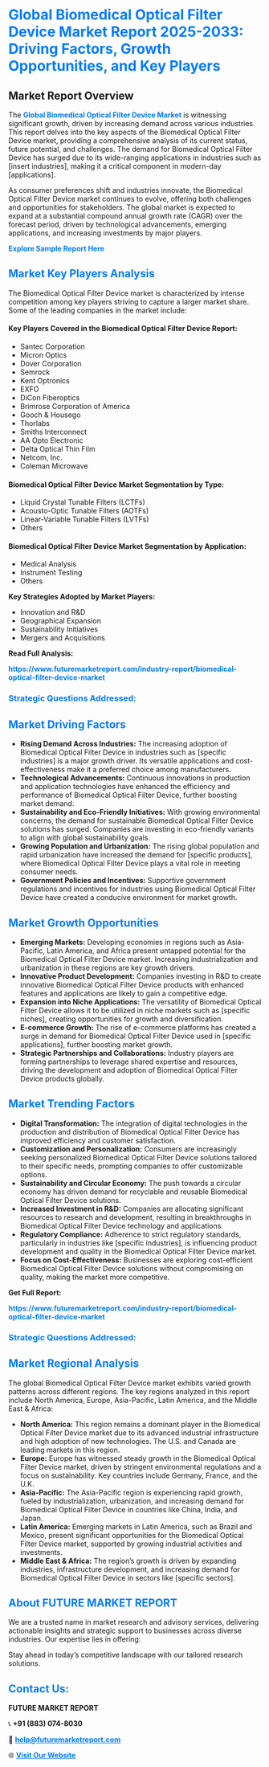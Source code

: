 <h1 style="color: #007BFF;">Global Biomedical Optical Filter Device Market Report 2025-2033: Driving Factors, Growth Opportunities, and Key Players</h1>

<section id="overview">
<h2>Market Report Overview</h2>
<p>The <a href="https://www.futuremarketreport.com/industry-report/biomedical-optical-filter-device-market" style="color: #007BFF; text-decoration: none;"><strong>Global Biomedical Optical Filter Device Market</strong></a> is witnessing significant growth, driven by increasing demand across various industries. This report delves into the key aspects of the Biomedical Optical Filter Device market, providing a comprehensive analysis of its current status, future potential, and challenges. The demand for Biomedical Optical Filter Device has surged due to its wide-ranging applications in industries such as [insert industries], making it a critical component in modern-day [applications].</p>
<p>As consumer preferences shift and industries innovate, the Biomedical Optical Filter Device market continues to evolve, offering both challenges and opportunities for stakeholders. The global market is expected to expand at a substantial compound annual growth rate (CAGR) over the forecast period, driven by technological advancements, emerging applications, and increasing investments by major players.</p>
</section>

<section id="overview">
<p><a href="https://www.futuremarketreport.com/request-sample/reportId=79159" style="color: #007BFF; text-decoration: none;"><strong>Explore Sample Report Here</strong></a></p>
</section>

<section id="key-players">
<h2 style="color: #007BFF;">Market Key Players Analysis</h2>
<p>The Biomedical Optical Filter Device market is characterized by intense competition among key players striving to capture a larger market share. Some of the leading companies in the market include:</p>
<h4>Key Players Covered in the Biomedical Optical Filter Device Report:</h4>
<ul><li>Santec Corporation</li><li>Micron Optics</li><li>Dover Corporation</li><li>Semrock</li><li>Kent Optronics</li><li>EXFO</li><li>DiCon Fiberoptics</li><li>Brimrose Corporation of America</li><li>Gooch &amp; Housego</li><li>Thorlabs</li><li>Smiths Interconnect</li><li>AA Opto Electronic</li><li>Delta Optical Thin Film</li><li>Netcom, Inc.</li><li>Coleman Microwave</li></ul>
<h4>Biomedical Optical Filter Device Market Segmentation by Type:</h4>
<ul><li>Liquid Crystal Tunable Filters (LCTFs)</li><li>Acousto-Optic Tunable Filters (AOTFs)</li><li>Linear-Variable Tunable Filters (LVTFs)</li><li>Others</li></ul>

<h4>Biomedical Optical Filter Device Market Segmentation by Application:</h4>
<ul><li>Medical Analysis</li><li>Instrument Testing</li><li>Others</li></ul>
<p><strong>Key Strategies Adopted by Market Players:</strong></p>
<ul>
<li>Innovation and R&D</li>
<li>Geographical Expansion</li>
<li>Sustainability Initiatives</li>
<li>Mergers and Acquisitions</li>
</ul>
</section>

<section>
<p><strong>Read Full Analysis: </strong></p><a href="https://www.futuremarketreport.com/industry-report/biomedical-optical-filter-device-market" style="color: #007BFF; text-decoration: none;"><strong>https://www.futuremarketreport.com/industry-report/biomedical-optical-filter-device-market</strong></a>
<h3 style="color: #007BFF;">Strategic Questions Addressed:</h3>
</section>

<section id="driving-factors">
<h2 style="color: #007BFF;">Market Driving Factors</h2>
<ul>
<li><strong>Rising Demand Across Industries:</strong> The increasing adoption of Biomedical Optical Filter Device in industries such as [specific industries] is a major growth driver. Its versatile applications and cost-effectiveness make it a preferred choice among manufacturers.</li>
<li><strong>Technological Advancements:</strong> Continuous innovations in production and application technologies have enhanced the efficiency and performance of Biomedical Optical Filter Device, further boosting market demand.</li>
<li><strong>Sustainability and Eco-Friendly Initiatives:</strong> With growing environmental concerns, the demand for sustainable Biomedical Optical Filter Device solutions has surged. Companies are investing in eco-friendly variants to align with global sustainability goals.</li>
<li><strong>Growing Population and Urbanization:</strong> The rising global population and rapid urbanization have increased the demand for [specific products], where Biomedical Optical Filter Device plays a vital role in meeting consumer needs.</li>
<li><strong>Government Policies and Incentives:</strong> Supportive government regulations and incentives for industries using Biomedical Optical Filter Device have created a conducive environment for market growth.</li>
</ul>
</section>

<section id="growth-opportunities">
<h2 style="color: #007BFF;">Market Growth Opportunities</h2>
<ul>
<li><strong>Emerging Markets:</strong> Developing economies in regions such as Asia-Pacific, Latin America, and Africa present untapped potential for the Biomedical Optical Filter Device market. Increasing industrialization and urbanization in these regions are key growth drivers.</li>
<li><strong>Innovative Product Development:</strong> Companies investing in R&D to create innovative Biomedical Optical Filter Device products with enhanced features and applications are likely to gain a competitive edge.</li>
<li><strong>Expansion into Niche Applications:</strong> The versatility of Biomedical Optical Filter Device allows it to be utilized in niche markets such as [specific niches], creating opportunities for growth and diversification.</li>
<li><strong>E-commerce Growth:</strong> The rise of e-commerce platforms has created a surge in demand for Biomedical Optical Filter Device used in [specific applications], further boosting market growth.</li>
<li><strong>Strategic Partnerships and Collaborations:</strong> Industry players are forming partnerships to leverage shared expertise and resources, driving the development and adoption of Biomedical Optical Filter Device products globally.</li>
</ul>
</section>

<section id="trending-factors">
<h2 style="color: #007BFF;">Market Trending Factors</h2>
<ul>
<li><strong>Digital Transformation:</strong> The integration of digital technologies in the production and distribution of Biomedical Optical Filter Device has improved efficiency and customer satisfaction.</li>
<li><strong>Customization and Personalization:</strong> Consumers are increasingly seeking personalized Biomedical Optical Filter Device solutions tailored to their specific needs, prompting companies to offer customizable options.</li>
<li><strong>Sustainability and Circular Economy:</strong> The push towards a circular economy has driven demand for recyclable and reusable Biomedical Optical Filter Device solutions.</li>
<li><strong>Increased Investment in R&D:</strong> Companies are allocating significant resources to research and development, resulting in breakthroughs in Biomedical Optical Filter Device technology and applications.</li>
<li><strong>Regulatory Compliance:</strong> Adherence to strict regulatory standards, particularly in industries like [specific industries], is influencing product development and quality in the Biomedical Optical Filter Device market.</li>
<li><strong>Focus on Cost-Effectiveness:</strong> Businesses are exploring cost-efficient Biomedical Optical Filter Device solutions without compromising on quality, making the market more competitive.</li>
</ul>
</section>

<section>
<p><strong>Get Full Report: </strong></p><a href="https://www.futuremarketreport.com/industry-report/biomedical-optical-filter-device-market" style="color: #007BFF; text-decoration: none;"><strong>https://www.futuremarketreport.com/industry-report/biomedical-optical-filter-device-market</strong></a>
<h3 style="color: #007BFF;">Strategic Questions Addressed:</h3>
</section>


<section id="regional-analysis">
<h2 style="color: #007BFF;">Market Regional Analysis</h2>
<p>The global Biomedical Optical Filter Device market exhibits varied growth patterns across different regions. The key regions analyzed in this report include North America, Europe, Asia-Pacific, Latin America, and the Middle East & Africa:</p>
<ul>
<li><strong>North America:</strong> This region remains a dominant player in the Biomedical Optical Filter Device market due to its advanced industrial infrastructure and high adoption of new technologies. The U.S. and Canada are leading markets in this region.</li>
<li><strong>Europe:</strong> Europe has witnessed steady growth in the Biomedical Optical Filter Device market, driven by stringent environmental regulations and a focus on sustainability. Key countries include Germany, France, and the U.K.</li>
<li><strong>Asia-Pacific:</strong> The Asia-Pacific region is experiencing rapid growth, fueled by industrialization, urbanization, and increasing demand for Biomedical Optical Filter Device in countries like China, India, and Japan.</li>
<li><strong>Latin America:</strong> Emerging markets in Latin America, such as Brazil and Mexico, present significant opportunities for the Biomedical Optical Filter Device market, supported by growing industrial activities and investments.</li>
<li><strong>Middle East & Africa:</strong> The region’s growth is driven by expanding industries, infrastructure development, and increasing demand for Biomedical Optical Filter Device in sectors like [specific sectors].</li>
</ul>
</section>

<footer>
<h2 style="color: #007BFF;">About FUTURE MARKET REPORT</h2>
<p>We are a trusted name in market research and advisory services, delivering actionable insights and strategic support to businesses across diverse industries. Our expertise lies in offering:</p>

<p>Stay ahead in today’s competitive landscape with our tailored research solutions.</p>

<h2 style="color: #007BFF;">Contact Us:</h2>
<p><strong>FUTURE MARKET REPORT</strong></p>
<p>📞 <strong>+91 (883) 074-8030</strong></p>
<p>📧 <strong><a href="mailto:help@futuremarketreport.com" style="color: #007BFF;">help@futuremarketreport.com</a></strong></p>
<p>🌐 <strong><a href="https://www.futuremarketreport.com/" style="color: #007BFF;">Visit Our Website</a></strong></p>
</footer>